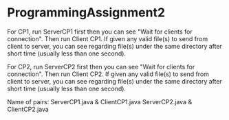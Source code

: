 # ProgrammingAssignment2
For CP1, run ServerCP1 first then you can see "Wait for clients for connection". Then run Client CP1. If given any 
valid file(s) to send from client to server, you can see regarding file(s) under the same directory after short time (usually less than one second).

For CP2, run ServerCP2 first then you can see "Wait for clients for connection". Then run Client CP2. If given any 
valid file(s) to send from client to server, you can see regarding file(s) under the same directory after short time (usually less than one second).

Name of pairs:
ServerCP1.java & ClientCP1.java
ServerCP2.java & ClientCP2.java
